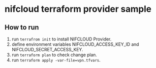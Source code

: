 # nifcloud terraform provider sample

## How to run
1. run `terrafrom init` to install NIFCLOUD Provider.
2. define environment variables NIFCLOUD_ACCESS_KEY_ID and NIFCLOUD_SECRET_ACCESS_KEY. 
3. run `terraform plan` to check change plan.
4. run `terraform apply -var-file=vpn.tfvars`.

